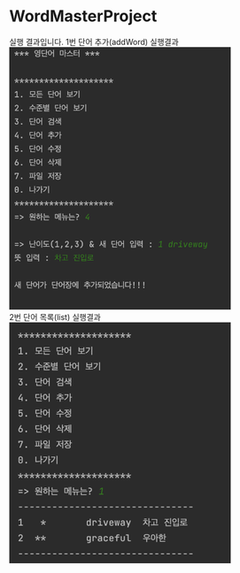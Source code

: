 # WordMasterProject
실행 결과입니다.
1번 단어 추가(addWord) 실행결과<br>
<img src="https://github.com/SuinLee10/WordMasterProject/blob/master/result_addWord.png" width="400"><br>
2번 단어 목록(list) 실행결과<br>
<img src="https://github.com/SuinLee10/WordMasterProject/blob/master/result_list.png" width="400">

